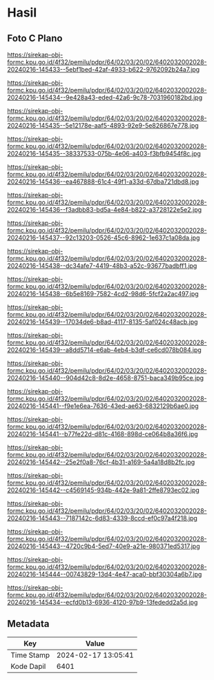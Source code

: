 # Hasil

## Foto C Plano

https://sirekap-obj-formc.kpu.go.id/4f32/pemilu/pdpr/64/02/03/20/02/6402032002028-20240216-145433--5ebf1bed-42af-4933-b622-9762092b24a7.jpg

https://sirekap-obj-formc.kpu.go.id/4f32/pemilu/pdpr/64/02/03/20/02/6402032002028-20240216-145434--9e428a43-eded-42a6-9c78-7031960182bd.jpg

https://sirekap-obj-formc.kpu.go.id/4f32/pemilu/pdpr/64/02/03/20/02/6402032002028-20240216-145435--5e12178e-aaf5-4893-92e9-5e826867e778.jpg

https://sirekap-obj-formc.kpu.go.id/4f32/pemilu/pdpr/64/02/03/20/02/6402032002028-20240216-145435--38337533-075b-4e06-a403-f3bfb9454f8c.jpg

https://sirekap-obj-formc.kpu.go.id/4f32/pemilu/pdpr/64/02/03/20/02/6402032002028-20240216-145436--ea467888-61c4-49f1-a33d-67dba721dbd8.jpg

https://sirekap-obj-formc.kpu.go.id/4f32/pemilu/pdpr/64/02/03/20/02/6402032002028-20240216-145436--f3adbb83-bd5a-4e84-b822-a3728122e5e2.jpg

https://sirekap-obj-formc.kpu.go.id/4f32/pemilu/pdpr/64/02/03/20/02/6402032002028-20240216-145437--92c13203-0526-45c6-8962-1e637c1a08da.jpg

https://sirekap-obj-formc.kpu.go.id/4f32/pemilu/pdpr/64/02/03/20/02/6402032002028-20240216-145438--dc34afe7-4419-48b3-a52c-93677badbff1.jpg

https://sirekap-obj-formc.kpu.go.id/4f32/pemilu/pdpr/64/02/03/20/02/6402032002028-20240216-145438--6b5e8169-7582-4cd2-98d6-5fcf2a2ac497.jpg

https://sirekap-obj-formc.kpu.go.id/4f32/pemilu/pdpr/64/02/03/20/02/6402032002028-20240216-145439--17034de6-b8ad-4117-8135-5af024c48acb.jpg

https://sirekap-obj-formc.kpu.go.id/4f32/pemilu/pdpr/64/02/03/20/02/6402032002028-20240216-145439--a8dd5714-e6ab-4eb4-b3df-ce6cd078b084.jpg

https://sirekap-obj-formc.kpu.go.id/4f32/pemilu/pdpr/64/02/03/20/02/6402032002028-20240216-145440--904d42c8-8d2e-4658-8751-baca349b95ce.jpg

https://sirekap-obj-formc.kpu.go.id/4f32/pemilu/pdpr/64/02/03/20/02/6402032002028-20240216-145441--f9e1e6ea-7636-43ed-ae63-6832129b6ae0.jpg

https://sirekap-obj-formc.kpu.go.id/4f32/pemilu/pdpr/64/02/03/20/02/6402032002028-20240216-145441--b77fe22d-d81c-4168-898d-ce064b8a36f6.jpg

https://sirekap-obj-formc.kpu.go.id/4f32/pemilu/pdpr/64/02/03/20/02/6402032002028-20240216-145442--25e2f0a8-76cf-4b31-a169-5a4a18d8b2fc.jpg

https://sirekap-obj-formc.kpu.go.id/4f32/pemilu/pdpr/64/02/03/20/02/6402032002028-20240216-145442--c4569145-934b-442e-9a81-2ffe8793ec02.jpg

https://sirekap-obj-formc.kpu.go.id/4f32/pemilu/pdpr/64/02/03/20/02/6402032002028-20240216-145443--7187142c-6d83-4339-8ccd-ef0c97a4f218.jpg

https://sirekap-obj-formc.kpu.go.id/4f32/pemilu/pdpr/64/02/03/20/02/6402032002028-20240216-145443--4720c9b4-5ed7-40e9-a21e-980371ed5317.jpg

https://sirekap-obj-formc.kpu.go.id/4f32/pemilu/pdpr/64/02/03/20/02/6402032002028-20240216-145444--00743829-13d4-4e47-aca0-bbf30304a6b7.jpg

https://sirekap-obj-formc.kpu.go.id/4f32/pemilu/pdpr/64/02/03/20/02/6402032002028-20240216-145434--ecfd0b13-6936-4120-97b9-13fededd2a5d.jpg


## Metadata

| Key        | Value               |
| ---------- | ------------------- |
| Time Stamp | 2024-02-17 13:05:41 |
| Kode Dapil | 6401                |



